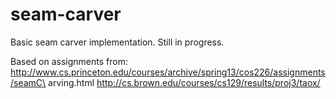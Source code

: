 # seam-carver

Basic seam carver implementation. Still in progress. 

Based on assignments from:
http://www.cs.princeton.edu/courses/archive/spring13/cos226/assignments/seamC\
arving.html                                                                    http://cs.brown.edu/courses/cs129/results/proj3/taox/   